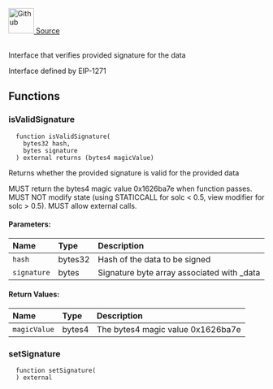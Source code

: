 <a href="https://github.com/solace-fi/solace-core/blob/main/contracts/mocks/MockERC1271.sol"><img src="/img/github.svg" alt="Github" width="50px"/> Source</a><br/><br/>

Interface that verifies provided signature for the data

Interface defined by EIP-1271

## Functions
### isValidSignature
```solidity
  function isValidSignature(
    bytes32 hash,
    bytes signature
  ) external returns (bytes4 magicValue)
```
Returns whether the provided signature is valid for the provided data

MUST return the bytes4 magic value 0x1626ba7e when function passes.
MUST NOT modify state (using STATICCALL for solc < 0.5, view modifier for solc > 0.5).
MUST allow external calls.

#### Parameters:
| Name | Type | Description                                                          |
| :--- | :--- | :------------------------------------------------------------------- |
|`hash` | bytes32 | Hash of the data to be signed
|`signature` | bytes | Signature byte array associated with _data

#### Return Values:
| Name                           | Type          | Description                                                                  |
| :----------------------------- | :------------ | :--------------------------------------------------------------------------- |
|`magicValue`| bytes4 | The bytes4 magic value 0x1626ba7e
### setSignature
```solidity
  function setSignature(
  ) external
```




